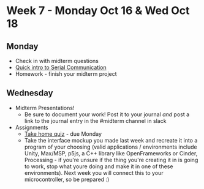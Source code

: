 # Week 7 - Monday Oct 16 & Wed Oct 18
## Monday
* Check in with midterm questions
* [Quick intro to Serial Communication](serial.md)
* Homework - finish your midterm project

## Wednesday
* Midterm Presentations!
  * Be sure to document your work! Post it to your journal *and* post a link to the journal entry in the #midterm channel in slack
* Assignments
  * [Take home quiz](https://forms.gle/B3V1tqqaXnZARtUY9) - due Monday
  * Take the interface mockup you made last week and recreate it into a program of your choosing (valid applications / environments include Unity, Max/MSP, p5js, a C++ library like OpenFrameworks or Cinder, Processing - if you're unsure if the thing you're creating it in is going to work, stop what youre doing and make it in one of these environments). Next week you will connect this to your microcontroller, so be prepared :)
